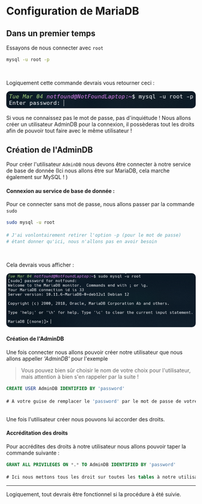 # Configuration de MariaDB

## Dans un premier temps

Essayons de nous connecter avec `root`

```bash
mysql -u root -p
```

<br/>

Logiquement cette commande devrais vous retourner ceci :

<img src="./imgs/mysql_root_output.png" style="border-radius: 10px; ">

<br/>

Si vous ne connaissez pas le mot de passe, pas d'inquiétude ! Nous allons créer un utilisateur AdminDB pour la connexion, il possèderas tout les droits afin de pouvoir tout faire avec le même utilisateur !

## Création de l'AdminDB

Pour créer l'utilisateur `AdminDB` nous devons être connecter à notre service de base de donnée (Ici nous allons être sur MariaDB, cela marche également sur MySQL ! )

#### **Connexion au service de base de donnée :**

Pour ce connecter sans mot de passe, nous allons passer par la commande `sudo`

```bash
sudo mysql -u root

# J'ai vonlontairement retirer l'option -p (pour le mot de passe)
# étant donner qu'ici, nous n'allons pas en avoir besoin
```

<br/>

Cela devrais vous afficher :

<img src="./imgs/mysql_sudo_output.png" style="border-radius: 10px; ">

#### **Création de l'AdminDB**

Une fois connecter nous allons pouvoir créer notre utilisateur que nous allons appeller _'AdminDB'_ pour l'exemple

> Vous pouvez bien sûr choisir le nom de votre choix pour l'utilisateur, mais attention à bien s'en rappeler par la suite !

```SQL
CREATE USER AdminDB IDENTIFIED BY 'password'

# A votre guise de remplacer le 'password' par le mot de passe de votre choix
```

<br/>
Une fois l'utilisateur créer nous pouvons lui accorder des droits.

#### **Accréditation des droits**

Pour accrédites des droits à notre utilisateur nous allons pouvoir taper la commande suivante :

```SQL
GRANT ALL PRIVILEGES ON *.* TO AdminDB IDENTIFIED BY 'password'

# Ici nous mettons tous les droit sur toutes les tables à notre utilisateur
```

---

Logiquement, tout devrais être fonctionnel si la procédure à été suivie.
